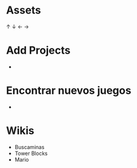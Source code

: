 # Assets
 ↑ ↓ ← →
 
# Add Projects
- 

# Encontrar nuevos juegos 
- 

# Wikis
- Buscaminas
- Tower Blocks
- Mario